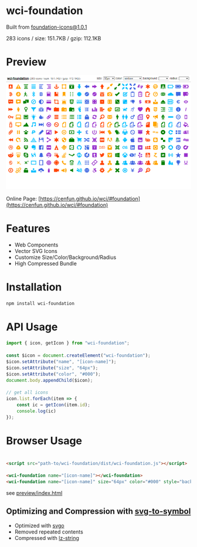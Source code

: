 # wci-foundation
Built from [foundation-icons@1.0.1](https://github.com/zurb/foundation-icon-fonts)  

283 icons / size: 151.7KB / gzip: 112.1KB  



# Preview
![screenshot](preview/screenshot.png)

Online Page: [https://cenfun.github.io/wci/#foundation](https://cenfun.github.io/wci/#foundation)

# Features
* Web Components
* Vector SVG Icons 
* Customize Size/Color/Background/Radius
* High Compressed Bundle
# Installation
```sh
npm install wci-foundation
```
# API Usage
```js
import { icon, getIcon } from "wci-foundation";

const $icon = document.createElement("wci-foundation");
$icon.setAttribute("name", "[icon-name]");
$icon.setAttribute("size", "64px");
$icon.setAttribute("color", "#000");
document.body.appendChild($icon);

// get all icons
icon.list.forEach(item => {
    const ic = getIcon(item.id);
    console.log(ic)
});
```
# Browser Usage
```html

<script src="path-to/wci-foundation/dist/wci-foundation.js"></script>

<wci-foundation name="[icon-name]"></wci-foundation>
<wci-foundation name="[icon-name]" size="64px" color="#000" style="background:#f5f5f5;"></wci-foundation>
```
see [preview/index.html](preview/index.html)

## Optimizing and Compression with [svg-to-symbol](https://github.com/cenfun/svg-to-symbol)
* Optimized with [svgo](https://github.com/svg/svgo)
* Removed repeated contents
* Compressed with [lz-string](https://github.com/pieroxy/lz-string)